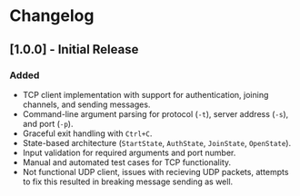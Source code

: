 # Changelog

## [1.0.0] - Initial Release
### Added
- TCP client implementation with support for authentication, joining channels, and sending messages.
- Command-line argument parsing for protocol (`-t`), server address (`-s`), and port (`-p`).
- Graceful exit handling with `Ctrl+C`.
- State-based architecture (`StartState`, `AuthState`, `JoinState`, `OpenState`).
- Input validation for required arguments and port number.
- Manual and automated test cases for TCP functionality.
- Not functional UDP client, issues with recieving UDP packets, attempts to fix this resulted in breaking message sending as well.